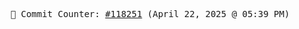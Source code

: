 <p align="center">
    <samp>
        📮 Commit Counter: <a href="https://github.com/Javascript-void0/Javascript-void0/commits/main">#118251</a> (April 22, 2025 @ 05:39 PM)
    </samp>
</p>